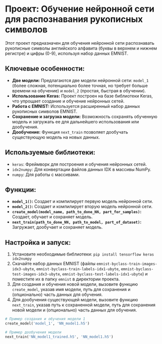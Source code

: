 # Проект: Обучение нейронной сети для распознавания рукописных символов

Этот проект предназначен для обучения нейронной сети распознавать рукописные символы английского алфавита (буквы в верхнем и нижнем регистре) и цифры (0-9), используя набор данных EMNIST.

## Ключевые особенности:

* **Две модели:**  Предлагаются две модели нейронной сети: `model_1` (более сложная, потенциально более точная, но требует больше времени на обучение) и `model_2` (простая, быстрая в обучении).
* **Использование Keras:**  Проект построен на базе библиотеки Keras, что упрощает создание и обучение нейронных сетей.
* **Работа с EMNIST:**  Используется  расширенный набор данных рукописных символов EMNIST.
* **Сохранение и загрузка модели:**  Возможность сохранять обученную модель и загружать ее для дальнейшего использования или дообучения.
* **Дообучение:** Функция `next_train` позволяет дообучать существующую модель на новых данных.

## Используемые библиотеки:

* `keras`: Фреймворк для построения и обучения нейронных сетей.
* `idx2numpy`: Для конвертации файлов данных IDX в массивы NumPy.
* `numpy`: Для работы с массивами.

## Функции:

* **`model_1()`:**  Создает и компилирует первую модель нейронной сети.
* **`model_2()`:** Создает и компилирует вторую модель нейронной сети.
* **`create_model(model_name, path_to_done_NN, part_for_samples)`:** Создает, обучает и сохраняет модель.
* **`next_train(path_to_done_NN, path_to_model, part_of_dataset)`:** Загружает, дообучает и сохраняет модель.


## Настройка и запуск:

1.  Установите необходимые библиотеки: `pip install tensorflow keras idx2numpy`
2.  Скачайте набор данных EMNIST (файлы `emnist-byclass-train-images-idx3-ubyte`, `emnist-byclass-train-labels-idx1-ubyte`, `emnist-byclass-test-images-idx3-ubyte`, `emnist-byclass-test-labels-idx1-ubyte`) и поместите их в папку `emnist` в директории проекта.
3.  Для создания и обучения новой модели, вызовите функцию `create_model`, указав имя модели, путь для сохранения и (опционально) часть данных для обучения.
4.  Для дообучения существующей модели, вызовите функцию `next_train`, указав путь к сохраненной модели, путь для сохранения новой модели и (опционально) часть данных для обучения.

```python
# Пример создания и обучения модели 1
create_model('model_1', 'NN_model1.h5')

# Пример дообучения модели
next_train('NN_model1_trained.h5', 'NN_model1.h5') 
